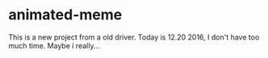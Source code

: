 # animated-meme
This is a new project from a old driver. 
Today is 12.20 2016, I don't have too much time.
Maybe i really...
